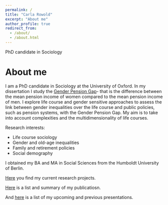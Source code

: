 ```yaml
---
permalink: /
title: "Carla Rowold"
excerpt: "About me"
author_profile: true
redirect_from: 
  - /about/
  - /about.html
---
```


PhD candidate in Sociology 

About me
======

I am a PhD candidate in Sociology at the University of Oxford. In my dissertation I study the [Gender Pension Gap](https://crowold.github.io/projects/genderpensiongap/)- that is the difference between the mean pension income of women compared to the mean pension income of men. I explore life course and gender sensitive approaches to assess the link between gender inequalities over the life course and public policies, such as pension systems, with the Gender Pension Gap. My aim is to take into account complexities and the multidimensionality of life courses.

Research interests:
- Life course sociology
- Gender and old-age inequalities
- Family and retirement policies
- Social demography

I obtained my BA and MA in Social Sciences from the Humboldt University of Berlin. 

[Here](https://crowold.github.io/projects/) you find my current research projects.

[Here](https://crowold.github.io/publications/) is a list and summary of my publicatiosn.

 And [here](https://crowold.github.io/talks/) is a list of my upcoming and previous presentations.




